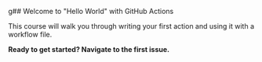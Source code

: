 g## Welcome to "Hello World" with GitHub Actions

This course will walk you through writing your first action and using it with a workflow file. 

**Ready to get started? Navigate to the first issue.**